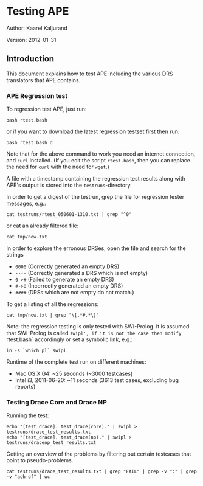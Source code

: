 Testing APE
===========

Author: Kaarel Kaljurand

Version: 2012-01-31

Introduction
------------

This document explains how to test APE including the various DRS translators
that APE contains.


### APE Regression test

To regression test APE, just run:

	bash rtest.bash

or if you want to download the latest regression testset first
then run:

	bash rtest.bash d

Note that for the above command to work you need an internet connection,
and `curl` installed. (If you edit the script `rtest.bash`, then you can
replace the need for `curl` with the need for `wget`.)

A file with a timestamp containing the regression test results
along with APE's output is stored into the `testruns`-directory.

In order to get a digest of the testrun, grep the file
for regression tester messages, e.g.:

	cat testruns/rtest_050601-1310.txt | grep "^0"

or cat an already filtered file:

	cat tmp/now.txt

In order to explore the erronous DRSes, open the file and search
for the strings

  - `0000` (Correctly generated an empty DRS)
  - `----` (Correctly generated a DRS which is not empty)
  - `0->#` (Failed to generate an empty DRS)
  - `#->0` (Incorrectly generated an empty DRS)
  - `####` (DRSs which are not empty do not match.)

To get a listing of all the regressions:

	cat tmp/now.txt | grep "\[.*#.*\]"

Note: the regression testing is only tested with SWI-Prolog.
It is assumed that SWI-Prolog is called `swipl',
if it is not the case then modify `rtest.bash` accordingly
or set a symbolic link, e.g.:

	ln -s `which pl` swipl

Runtime of the complete test run on different machines:

  - Mac OS X G4: ~25 seconds (~3000 testcases)
  - Intel i3, 2011-06-20: ~11 seconds (3613 test cases, excluding bug reports)


### Testing Drace Core and Drace NP

Running the test:

	echo "[test_drace]. test_drace(core)." | swipl > testruns/drace_test_results.txt
	echo "[test_drace]. test_drace(np)." | swipl > testruns/dracenp_test_results.txt

Getting an overview of the problems by filtering out certain testcases
that point to pseudo-problems.

	cat testruns/drace_test_results.txt | grep "FAIL" | grep -v ":" | grep -v "ach of" | wc
